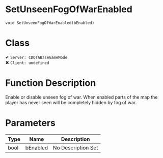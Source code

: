 # SetUnseenFogOfWarEnabled
```
void SetUnseenFogOfWarEnabled(bEnabled)
```
# Class
✔ `Server: CDOTABaseGameMode`  
✖ `Client: undefined`  

# Function Description
Enable or disable unseen fog of war. When enabled parts of the map the player has never seen will be completely hidden by fog of war.
# Parameters
Type|Name|Description
--|--|--
bool|bEnabled|No Description Set
